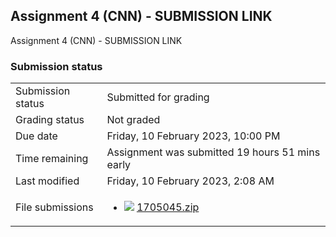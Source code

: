 <h2>Assignment 4 (CNN) - SUBMISSION LINK</h2>Assignment 4 (CNN) - SUBMISSION LINK<br />

<h3>Submission status</h3><table>
<tbody><tr>
<td>Submission status</td>
<td>Submitted for grading</td>
</tr>
<tr>
<td>Grading status</td>
<td>Not graded</td>
</tr>
<tr>
<td>Due date</td>
<td>Friday, 10 February 2023, 10:00 PM</td>
</tr>
<tr>
<td>Time remaining</td>
<td>Assignment was submitted 19 hours 51 mins early</td>
</tr>
<tr>
<td>Last modified</td>
<td>Friday, 10 February 2023, 2:08 AM</td>
</tr>
<tr>
<td>File submissions</td>
<td><ul><li><img src="..%5C..%5C..%5CJanuary%202018%5CCSE102%5CiGraphics%20Offline%20Submission%20Link%20Assignment%5Cfile%5Carchive.png" /> <a href="file%5C1705045.zip">1705045.zip</a> 
</li></ul>

</td>
</tr>

</tbody>
</table>



